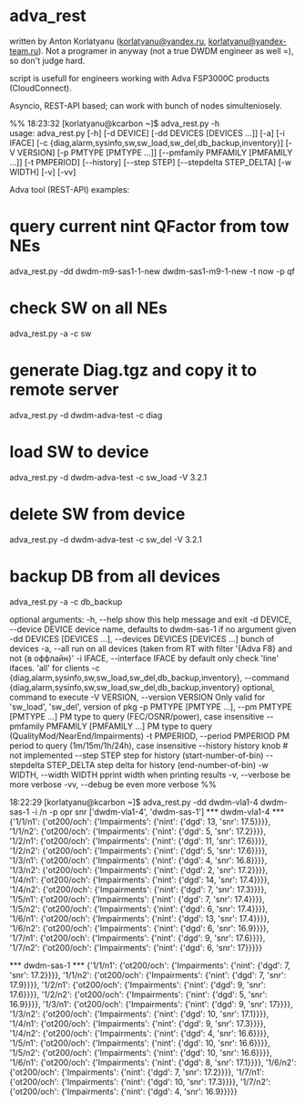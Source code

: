 # adva_rest

written by Anton Korlatyanu (korlatyanu@yandex.ru, korlatyanu@yandex-team.ru). Not a programer in anyway (not a true DWDM engineer as well =), so don't judge hard.

script is usefull for engineers working with Adva FSP3000C products (CloudConnect).

Asyncio, REST-API based; can work with bunch of nodes simulteniosely.

%%
18:23:32 [korlatyanu@kcarbon ~]$ adva_rest.py -h                                         
usage: adva_rest.py [-h] [-d DEVICE] [-dd DEVICES [DEVICES ...]] [-a]
                    [-i IFACE]
                    [-c {diag,alarm,sysinfo,sw,sw_load,sw_del,db_backup,inventory}]
                    [-V VERSION] [-p PMTYPE [PMTYPE ...]]
                    [--pmfamily PMFAMILY [PMFAMILY ...]] [-t PMPERIOD]
                    [--history] [--step STEP] [--stepdelta STEP_DELTA]
                    [-w WIDTH] [-v] [-vv]

Adva  tool (REST-API)
examples:

# query current nint QFactor from tow NEs
adva_rest.py -dd dwdm-m9-sas1-1-new dwdm-sas1-m9-1-new -t now -p qf

# check SW on all NEs
adva_rest.py -a -c sw

# generate Diag.tgz and copy it to remote server
adva_rest.py -d dwdm-adva-test -c diag

# load SW to device
adva_rest.py -d dwdm-adva-test -c sw_load -V 3.2.1

# delete SW from device
adva_rest.py -d dwdm-adva-test -c sw_del -V 3.2.1

# backup DB from all devices
adva_rest.py -a -c db_backup

optional arguments:
  -h, --help            show this help message and exit
  -d DEVICE, --device DEVICE
                        device name, defaults to dwdm-sas-1 if no argument
                        given
  -dd DEVICES [DEVICES ...], --devices DEVICES [DEVICES ...]
                        bunch of devices
  -a, --all             run on all devices (taken from RT with filter '{Adva
                        F8} and not {в оффлайн}'
  -i IFACE, --interface IFACE
                        by default only check 'line' ifaces. 'all' for clients
  -c {diag,alarm,sysinfo,sw,sw_load,sw_del,db_backup,inventory}, --command {diag,alarm,sysinfo,sw,sw_load,sw_del,db_backup,inventory}
                        optional, command to execute
  -V VERSION, --version VERSION
                        Only valid for 'sw_load', 'sw_del', version of pkg
  -p PMTYPE [PMTYPE ...], --pm PMTYPE [PMTYPE ...]
                        PM type to query (FEC/OSNR/power), case insensitive
  --pmfamily PMFAMILY [PMFAMILY ...]
                        PM type to query (QualityMod/NearEnd/Impairments)
  -t PMPERIOD, --period PMPERIOD
                        PM period to query (1m/15m/1h/24h), case insensitive
  --history             history knob # not implemented
  --step STEP           step for history (start-number-of-bin)
  --stepdelta STEP_DELTA
                        step delta for history (end-number-of-bin)
  -w WIDTH, --width WIDTH
                        pprint width when printing results
  -v, --verbose         be more verbose
  -vv, --debug          be even more verbose
%%


18:22:29 [korlatyanu@kcarbon ~]$ adva_rest.py -dd dwdm-vla1-4 dwdm-sas-1 -i /n -p opr snr
['dwdm-vla1-4', 'dwdm-sas-1']
*** dwdm-vla1-4 ***
{'1/1/n1': {'ot200/och': {'Impairments': {'nint': {'dgd': 13, 'snr': 17.5}}}},
 '1/1/n2': {'ot200/och': {'Impairments': {'nint': {'dgd': 5, 'snr': 17.2}}}},
 '1/2/n1': {'ot200/och': {'Impairments': {'nint': {'dgd': 11, 'snr': 17.6}}}},
 '1/2/n2': {'ot200/och': {'Impairments': {'nint': {'dgd': 5, 'snr': 17.6}}}},
 '1/3/n1': {'ot200/och': {'Impairments': {'nint': {'dgd': 4, 'snr': 16.8}}}},
 '1/3/n2': {'ot200/och': {'Impairments': {'nint': {'dgd': 2, 'snr': 17.2}}}},
 '1/4/n1': {'ot200/och': {'Impairments': {'nint': {'dgd': 14, 'snr': 17.4}}}},
 '1/4/n2': {'ot200/och': {'Impairments': {'nint': {'dgd': 7, 'snr': 17.3}}}},
 '1/5/n1': {'ot200/och': {'Impairments': {'nint': {'dgd': 7, 'snr': 17.4}}}},
 '1/5/n2': {'ot200/och': {'Impairments': {'nint': {'dgd': 6, 'snr': 17.4}}}},
 '1/6/n1': {'ot200/och': {'Impairments': {'nint': {'dgd': 13, 'snr': 17.4}}}},
 '1/6/n2': {'ot200/och': {'Impairments': {'nint': {'dgd': 6, 'snr': 16.9}}}},
 '1/7/n1': {'ot200/och': {'Impairments': {'nint': {'dgd': 9, 'snr': 17.6}}}},
 '1/7/n2': {'ot200/och': {'Impairments': {'nint': {'dgd': 6, 'snr': 17}}}}}


*** dwdm-sas-1 ***
{'1/1/n1': {'ot200/och': {'Impairments': {'nint': {'dgd': 7, 'snr': 17.2}}}},
 '1/1/n2': {'ot200/och': {'Impairments': {'nint': {'dgd': 7, 'snr': 17.9}}}},
 '1/2/n1': {'ot200/och': {'Impairments': {'nint': {'dgd': 9, 'snr': 17.6}}}},
 '1/2/n2': {'ot200/och': {'Impairments': {'nint': {'dgd': 5, 'snr': 16.9}}}},
 '1/3/n1': {'ot200/och': {'Impairments': {'nint': {'dgd': 9, 'snr': 17}}}},
 '1/3/n2': {'ot200/och': {'Impairments': {'nint': {'dgd': 10, 'snr': 17.1}}}},
 '1/4/n1': {'ot200/och': {'Impairments': {'nint': {'dgd': 9, 'snr': 17.3}}}},
 '1/4/n2': {'ot200/och': {'Impairments': {'nint': {'dgd': 4, 'snr': 16.6}}}},
 '1/5/n1': {'ot200/och': {'Impairments': {'nint': {'dgd': 10, 'snr': 16.6}}}},
 '1/5/n2': {'ot200/och': {'Impairments': {'nint': {'dgd': 10, 'snr': 16.6}}}},
 '1/6/n1': {'ot200/och': {'Impairments': {'nint': {'dgd': 8, 'snr': 17.1}}}},
 '1/6/n2': {'ot200/och': {'Impairments': {'nint': {'dgd': 7, 'snr': 17.2}}}},
 '1/7/n1': {'ot200/och': {'Impairments': {'nint': {'dgd': 10, 'snr': 17.3}}}},
 '1/7/n2': {'ot200/och': {'Impairments': {'nint': {'dgd': 4, 'snr': 16.9}}}}}





